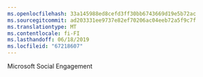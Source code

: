 ```yaml
---
ms.openlocfilehash: 33a145988ed8cefd3ff30bb6743669d19e5b72ac
ms.sourcegitcommit: ad203331ee9737e82ef70206ac04eeb72a5f9c7f
ms.translationtype: MT
ms.contentlocale: fi-FI
ms.lasthandoff: 06/18/2019
ms.locfileid: "67218607"
---
```

Microsoft Social Engagement